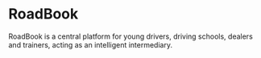 # RoadBook
RoadBook is a central platform for young drivers, driving schools, dealers and trainers, acting as an intelligent intermediary.
